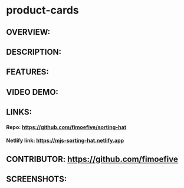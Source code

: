 # product-cards
## OVERVIEW:

## DESCRIPTION:

## FEATURES:

## VIDEO DEMO:

## LINKS:
#### Repo: https://github.com/fimoefive/sorting-hat
#### Netlify link: https://mjs-sorting-hat.netlify.app

## CONTRIBUTOR: https://github.com/fimoefive

## SCREENSHOTS:
